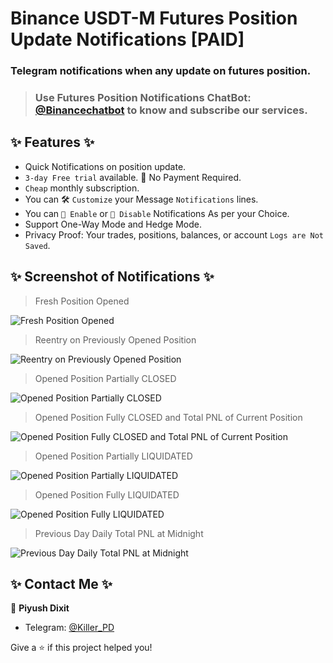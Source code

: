 # Binance USDT-M Futures Position Update Notifications [PAID]
### Telegram notifications when any update on futures position.
> ### Use Futures Position Notifications ChatBot: [@Binancechatbot](https://t.me/Binancechatbot) to know and subscribe our services.
##  ✨ Features  ✨

- Quick Notifications on position update.
- `3-day Free trial` available. 📢 No Payment Required.
- `Cheap` monthly subscription.
- You can 🛠 `Customize` your Message `Notifications` lines.
- You can `🔔 Enable` or `🔕 Disable` Notifications As per your Choice.
- Support One-Way Mode and Hedge Mode.
- Privacy Proof: Your trades, positions, balances, or account `Logs are Not Saved`.

## ✨ Screenshot of Notifications ✨
> Fresh Position Opened

![Fresh Position Opened](https://telegra.ph/file/e11fa3054788b6c47f4fe.jpg)

> Reentry on Previously Opened Position

![Reentry on Previously Opened Position](https://telegra.ph/file/59645ac8878286bd7fb82.jpg)

> Opened Position Partially CLOSED

![Opened Position Partially CLOSED](https://telegra.ph/file/e619559e251a35ff10877.jpg)

> Opened Position Fully CLOSED and Total PNL of Current Position

![Opened Position Fully CLOSED and Total PNL of Current Position](https://telegra.ph/file/d06e08c7d2016c1361e1c.jpg)

> Opened Position Partially LIQUIDATED

![Opened Position Partially LIQUIDATED](https://telegra.ph/file/f1fe27e84fcea795221eb.jpg)

> Opened Position Fully LIQUIDATED

![Opened Position Fully LIQUIDATED](https://telegra.ph/file/6457846e601d4c8bd61a6.jpg)

> Previous Day Daily Total PNL at Midnight

![Previous Day Daily Total PNL at Midnight](https://telegra.ph/file/238484fc06718fb1d6948.jpg)


## ✨ Contact Me ✨
👤 **Piyush Dixit**
* Telegram: [@Killer_PD](https://t.me/Killer_PD)

Give a ⭐️ if this project helped you!
